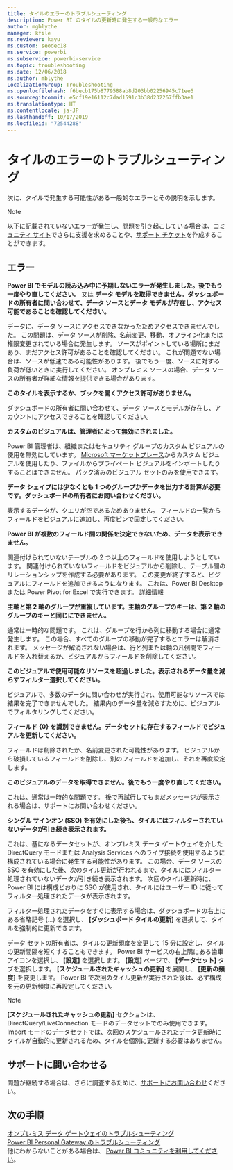 ```yaml
---
title: タイルのエラーのトラブルシューティング
description: Power BI のタイルの更新時に発生する一般的なエラー
author: mgblythe
manager: kfile
ms.reviewer: kayu
ms.custom: seodec18
ms.service: powerbi
ms.subservice: powerbi-service
ms.topic: troubleshooting
ms.date: 12/06/2018
ms.author: mblythe
LocalizationGroup: Troubleshooting
ms.openlocfilehash: f6becb175b8779588ab8d203bb02256945c71ee6
ms.sourcegitcommit: e5cf19e16112c7dad1591c3b38d232267ffb3ae1
ms.translationtype: HT
ms.contentlocale: ja-JP
ms.lasthandoff: 10/17/2019
ms.locfileid: "72544288"
---
```

# <a name="troubleshooting-tile-errors"></a>タイルのエラーのトラブルシューティング
次に、タイルで発生する可能性がある一般的なエラーとその説明を示します。

> [!NOTE]
> 以下に記載されていないエラーが発生し、問題を引き起こしている場合は、[コミュニティ サイト](http://community.powerbi.com/)でさらに支援を求めることや、[サポート チケット](https://powerbi.microsoft.com/support/)を作成することができます。
> 
> 

## <a name="errors"></a>エラー
**Power BI でモデルの読み込み中に予期しないエラーが発生しました。後でもう一度やり直してください。**
又は **データ モデルを取得できません。ダッシュボードの所有者に問い合わせて、データ ソースとデータ モデルが存在し、アクセス可能であることを確認してください。**

データに、データ ソースにアクセスできなかったためアクセスできませんでした。 この問題は、データ ソースが削除、名前変更、移動、オフライン化または権限変更されている場合に発生します。 ソースがポイントしている場所にまだあり、まだアクセス許可があることを確認してください。 これが問題でない場合は、ソースが低速である可能性があります。 後でもう一度、ソースに対する負荷が低いときに実行してください。 オンプレミス ソースの場合、データ ソースの所有者が詳細な情報を提供できる場合があります。

**このタイルを表示するか、ブックを開くアクセス許可がありません。**

ダッシュボードの所有者に問い合わせて、データ ソースとモデルが存在し、アカウントにアクセスできることを確認してください。

**カスタムのビジュアルは、管理者によって無効にされました。**

Power BI 管理者は、組織またはセキュリティ グループのカスタム ビジュアルの使用を無効にしています。 [Microsoft マーケットプレース](https://appsource.microsoft.com/en-us/marketplace/apps?page=1&product=power-bi-visuals)からカスタム ビジュアルを使用したり、ファイルからプライベート ビジュアルをインポートしたりすることはできません。 パック済みのビジュアル セットのみを使用できます。


**データ シェイプには少なくとも 1 つのグループかデータを出力する計算が必要です。ダッシュボードの所有者にお問い合わせください。**

表示するデータが、クエリが空であるためありません。 フィールドの一覧からフィールドをビジュアルに追加し、再度ピンで固定してください。

**Power BI が複数のフィールド間の関係を決定できないため、データを表示できません。**

関連付けられていないテーブルの 2 つ以上のフィールドを使用しようとしています。 関連付けられていないフィールドをビジュアルから削除し、テーブル間のリレーションシップを作成する必要があります。 この変更が終了すると、ビジュアルにフィールドを追加できるようになります。 これは、Power BI Desktop または Power Pivot for Excel で実行できます。 [詳細情報](desktop-create-and-manage-relationships.md)

**主軸と第 2 軸のグループが重複しています。主軸のグループのキーは、第 2 軸のグループのキーと同じにできません。**

通常は一時的な問題です。 これは、グループを行から列に移動する場合に通常発生します。 この場合、すべてのグループの移動が完了するとエラーは解消されます。 メッセージが解消されない場合は、行と列または軸の凡例間でフィールドを入れ替えるか、ビジュアルからフィールドを削除してください。  

**このビジュアルで使用可能なリソースを超過しました。表示されるデータ量を減らすフィルター選択してください。**

ビジュアルで、多数のデータに問い合わせが実行され、使用可能なリソースでは結果を完了できませんでした。 結果内のデータ量を減らすために、ビジュアルでフィルタリングしてください。

**フィールド {0} を識別できません。データセットに存在するフィールドでビジュアルを更新してください。**

フィールドは削除されたか、名前変更された可能性があります。 ビジュアルから破損しているフィールドを削除し、別のフィールドを追加し、それを再度設定します。

**このビジュアルのデータを取得できません。後でもう一度やり直してください。**

これは、通常は一時的な問題です。 後で再試行してもまだメッセージが表示される場合は、サポートにお問い合わせください。

**シングル サインオン (SSO) を有効にした後も、タイルにはフィルターされていないデータが引き続き表示されます。**

これは、基になるデータセットが、オンプレミス データ ゲートウェイを介した DirectQuery モードまたは Analysis Services へのライブ接続を使用するように構成されている場合に発生する可能性があります。 この場合、データ ソースの SSO を有効にした後、次のタイル更新が行われるまで、タイルにはフィルター処理されていないデータが引き続き表示されます。 次回のタイル更新時に、Power BI には構成どおりに SSO が使用され、タイルにはユーザー ID に従ってフィルター処理されたデータが表示されます。 

フィルター処理されたデータをすぐに表示する場合は、ダッシュボードの右上にある省略記号 (...) を選択し、 **[ダッシュボード タイルの更新]** を選択して、タイルを強制的に更新できます。

データ セットの所有者は、タイルの更新頻度を変更して 15 分に設定し、タイルの更新間隔を短くすることもできます。 Power BI サービスの右上隅にある歯車アイコンを選択し、 **[設定]** を選択します。 **[設定]** ページで、 **[データセット]** タブを選択します。 **[スケジュールされたキャッシュの更新]** を展開し、 **[更新の頻度]** を変更します。 Power BI で次回のタイル更新が実行された後は、必ず構成を元の更新頻度に再設定してください。

> [!NOTE]
> **[スケジュールされたキャッシュの更新]** セクションは、DirectQuery/LiveConnection モードのデータセットでのみ使用できます。 Import モードのデータセットでは、次回のスケジュールされたデータ更新時にタイルが自動的に更新されるため、タイルを個別に更新する必要はありません。

## <a name="contact-support"></a>サポートに問い合わせる
問題が継続する場合は、さらに調査するために、[サポートにお問い合わせ](https://support.powerbi.com)ください。

## <a name="next-steps"></a>次の手順
[オンプレミス データ ゲートウェイのトラブルシューティング](service-gateway-onprem-tshoot.md)  
[Power BI Personal Gateway のトラブルシューティング](service-admin-troubleshooting-power-bi-personal-gateway.md)  
他にわからないことがある場合は、 [Power BI コミュニティを利用してください](http://community.powerbi.com/)。

